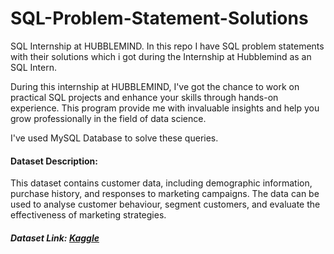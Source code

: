 # SQL-Problem-Statement-Solutions
SQL Internship at HUBBLEMIND. In this repo I have SQL problem statements with their solutions which i got during the Internship at Hubblemind as an SQL Intern.
<p>
 During this internship at HUBBLEMIND, I've got the chance to work on practical SQL projects and enhance your skills through hands-on experience. This program provide me with invaluable insights and help you grow professionally in the field of data science.
</p>

I've used MySQL Database to solve these queries.

#### Dataset Description:
This dataset contains customer data, including demographic information,
purchase history, and responses to marketing campaigns. The data can be used
to analyse customer behaviour, segment customers, and evaluate the
effectiveness of marketing strategies.

##### Dataset Link: [Kaggle](https://www.kaggle.com/datasets/krsign/ecom-dataset?select=customer_data.csv)
